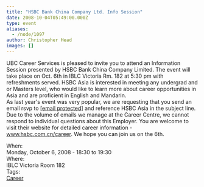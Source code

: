 ```yaml
---
title: "HSBC Bank China Company Ltd. Info Session"
date: 2008-10-04T05:49:00.000Z
type: event
aliases:
  - /node/1097
author: Christopher Head
images: []
---
```


<div class="field field-name-body field-type-text-with-summary field-label-hidden"><div class="field-items"><div class="field-item even"><p>UBC Career Services is pleased to invite you to attend an Information Session presented by HSBC Bank China Company Limited. The event will take place on Oct. 6th in IBLC Victoria Rm. 182 at 5:30 pm with refreshments served. HSBC Asia is interested in meeting any undergrad and or Masters level, who would like to learn more about career opportunities in Asia and are proficient in English and Mandarin.<br>
As last year&apos;s event was very popular, we are requesting that you send an email rsvp to <a href="/cdn-cgi/l/email-protection#553634273030277b263027233c363026152037367b3634"><span class="__cf_email__" data-cfemail="83e0e2f1e6e6f1adf0e6f1f5eae0e6f0c3f6e1e0ade0e2">[email&#xA0;protected]</span></a> and reference HSBC Asia in the subject line.<br>
Due to the volume of emails we manage at the Career Centre, we cannot respond to individual questions about this Employer. You are welcome to visit their website for detailed career information - <a href="http://www.hsbc.com.cn/career">www.hsbc.com.cn/career</a>. We hope you can join us on the 6th.</p>
</div></div></div><div class="field field-name-field-dates field-type-datetime field-label-above"><div class="field-label">When:&#xA0;</div><div class="field-items"><div class="field-item even"><span class="date-display-single">Monday, October 6, 2008 - <span class="date-display-range"><span class="date-display-start">18:30</span> to <span class="date-display-end">19:30</span></span></span></div></div></div><div class="field field-name-field-location field-type-text field-label-above"><div class="field-label">Where:&#xA0;</div><div class="field-items"><div class="field-item even">IBLC Victoria Room 182</div></div></div>    <footer>
    <div class="field field-name-field-tags field-type-taxonomy-term-reference field-label-above"><div class="field-label">Tags:&#xA0;</div><div class="field-items"><div class="field-item even"><a href="/career">Career</a></div></div></div>      </footer>
